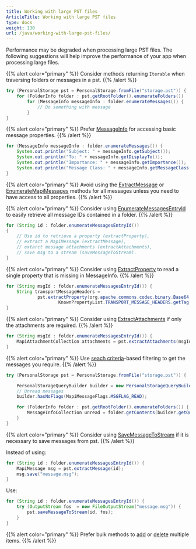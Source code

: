 ```yaml
---
title: Working with large PST files
ArticleTitle: Working with large PST files
type: docs
weight: 130
url: /java/working-with-large-pst-files/
---
```


Performance may be degraded when processing large PST files.
The following suggestions will help improve the performance of your app when processing large files.

{{% alert color="primary" %}}
Consider methods returning `Iterable` when traversing folders or messages in a pst.
{{% /alert %}}

```java
try (PersonalStorage pst = PersonalStorage.fromFile("storage.pst")) {
    for (FolderInfo folder : pst.getRootFolder().enumerateFolders())
        for (MessageInfo messageInfo : folder.enumerateMessages()) {
            // Do something with message
        }
}
```

{{% alert color="primary" %}}
Prefer [MessageInfo](https://reference.aspose.com/email/java/com.aspose.email/messageinfo/) for accessing basic message properties.
{{% /alert %}}

```java
for (MessageInfo messageInfo : folder.enumerateMessages()) {
    System.out.println("Subject: " + messageInfo.getSubject());
    System.out.println("To: " + messageInfo.getDisplayTo());
    System.out.println("Importance: " + messageInfo.getImportance());
    System.out.println("Message Class: " + messageInfo.getMessageClass());
}
```
{{% alert color="primary" %}}
Avoid using the [ExtractMessage](https://reference.aspose.com/email/java/com.aspose.email/personalstorage/#extractMessage-com.aspose.email.MessageInfo-) or [EnumerateMapiMessages](https://reference.aspose.com/email/java/com.aspose.email/folderinfo/#enumerateMapiMessages--) methods for all messages unless you need to have access to all properties.
{{% /alert %}}

{{% alert color="primary" %}}
Consider using [EnumerateMessagesEntryId](https://reference.aspose.com/email/java/com.aspose.email/folderinfo/#enumerateMessagesEntryId--) to easily retrieve all message IDs contained in a folder.
{{% /alert %}}

```java
for (String id : folder.enumerateMessagesEntryId())
{
    // Use id to retrieve a property (extractProperty),
    // extract a MapiMessage (extractMessage),
    // extarct message attachments (extractAttachments),
    // save msg to a stream (saveMessageToStream).
}
```
{{% alert color="primary" %}}
Consider using [ExtractProperty](https://reference.aspose.com/email/java/com.aspose.email/personalstorage/#extractProperty-byte---long-) to read a single property that is missing in MessageInfo.
{{% /alert %}}

```java
for (String msgId : folder.enumerateMessagesEntryId()) {
    String transportMessageHeaders =
            pst.extractProperty(org.apache.commons.codec.binary.Base64.decodeBase64(msgId),
                    KnownPropertyList.TRANSPORT_MESSAGE_HEADERS.getTag()).getString();
}
```
{{% alert color="primary" %}}
Consider using [ExtractAttachments](https://reference.aspose.com/email/java/com.aspose.email/personalstorage/#extractAttachments-com.aspose.email.MessageInfo-) if only the attachments are required.
{{% /alert %}}

```java
for (String msgId : folder.enumerateMessagesEntryId()) {
    MapiAttachmentCollection attachments = pst.extractAttachments(msgId);
}
```

{{% alert color="primary" %}}
Use [seach criteria](https://docs.aspose.com/email/java/working-with-messages-in-a-pst-file/#searching-messages-and-folders-in-pst)-based filtering to get the messages you require.
{{% /alert %}}

```java
try (PersonalStorage pst = PersonalStorage.fromFile("storage.pst")) {

    PersonalStorageQueryBuilder builder = new PersonalStorageQueryBuilder();
    // Unread messages
    builder.hasNoFlags(MapiMessageFlags.MSGFLAG_READ);

    for (FolderInfo folder : pst.getRootFolder().enumerateFolders()) {
        MessageInfoCollection unread = folder.getContents(builder.getQuery());
    }
}
```

{{% alert color="primary" %}}
Consider using [SaveMessageToStream](https://reference.aspose.com/email/java/com.aspose.email/personalstorage/#saveMessageToStream-java.lang.String-java.io.OutputStream-) if it is necessary to save messages from pst.
{{% /alert %}}

Instead of using:

```java
for (String id : folder.enumerateMessagesEntryId()) {
    MapiMessage msg = pst.extractMessage(id);
    msg.save("message.msg");
}
```

Use:

```java
for (String id : folder.enumerateMessagesEntryId()) {
    try (OutputStream fos  = new FileOutputStream("message.msg")) {
        pst.saveMessageToStream(id, fos);
    }
}
```
{{% alert color="primary" %}}
Prefer bulk methods to [add](https://docs.aspose.com/email/java/working-with-messages-in-a-pst-file/#adding-bulk-messages) or [delete](https://docs.aspose.com/email/java/working-with-messages-in-a-pst-file/#delete-items-in-bulk-from-pst-file) multiple items.
{{% /alert %}}
